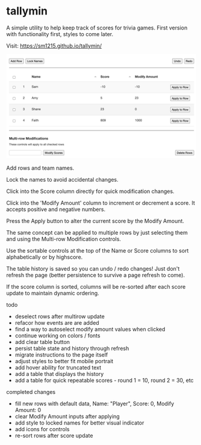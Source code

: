 # tallymin

A simple utility to help keep track of scores for trivia games. First version with functionality first, styles to come later.

Visit: https://sm1215.github.io/tallymin/

![Preview](images/preview.png)

Add rows and team names.

Lock the names to avoid accidental changes.

Click into the Score column directly for quick modification changes.

Click into the 'Modify Amount' column to increment or decrement a score. It accepts positive and negative numbers. 

Press the Apply button to alter the current score by the Modify Amount.

The same concept can be applied to multiple rows by just selecting them and using the Multi-row Modification controls.

Use the sortable controls at the top of the Name or Score columns to sort alphabetically or by highscore.

The table history is saved so you can undo / redo changes! Just don't refresh the page (better persistence to survive a page refresh to come).

If the score column is sorted, columns will be re-sorted after each score update to maintain dynamic ordering.

todo
  - deselect rows after multirow update
  - refacor how events are are added
  - find a way to autoselect modify amount values when clicked
  - continue working on colors / fonts
  - add clear table button
  - persist table state and history through refresh
  - migrate instructions to the page itself
  - adjust styles to better fit mobile portrait
  - add hover ability for truncated text
  - add a table that displays the history
  - add a table for quick repeatable scores - round 1 = 10, round 2 = 30, etc

completed changes
  - fill new rows with default data, Name: "Player", Score: 0, Modify Amount: 0
  - clear Modify Amount inputs after applying
  - add style to locked names for better visual indicator
  - add icons for controls
  - re-sort rows after score update